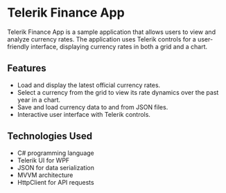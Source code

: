 # Telerik Finance App

Telerik Finance App is a sample application that allows users to view and analyze currency rates. The application uses Telerik controls for a user-friendly interface, displaying currency rates in both a grid and a chart.

## Features

- Load and display the latest official currency rates.
- Select a currency from the grid to view its rate dynamics over the past year in a chart.
- Save and load currency data to and from JSON files.
- Interactive user interface with Telerik controls.

## Technologies Used

- C# programming language
- Telerik UI for WPF
- JSON for data serialization
- MVVM architecture
- HttpClient for API requests
